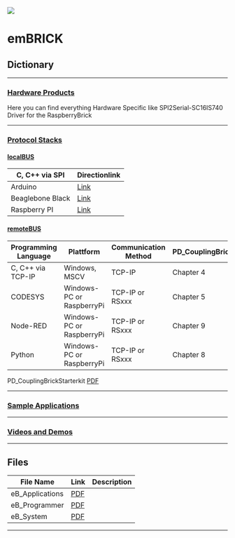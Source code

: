 
![](https://github.com/IMACS-GmbH/emBRICK-and-brickBUS/raw/main/emBRICK-Logo%402x.png)
# emBRICK

## Dictionary

-----------------
### [Hardware Products](https://github.com/IMACS-GmbH/emBRICK-and-brickBUS/tree/main/Hardware%20Products "Hardware Products")
Here you can find everything Hardware Specific like SPI2Serial-SC16IS740 Driver for the RaspberryBrick 

-------------------
### [Protocol Stacks](https://github.com/IMACS-GmbH/emBRICK-and-brickBUS/tree/main/Protocol%20Stacks "Protocol Stacks")

#### [localBUS](https://github.com/IMACS-GmbH/emBRICK/tree/main/Protocol%20Stacks/localBUS "localBUS")

| C, C++ via SPI      | Directionlink                                                                   |
|---------------------|---------------------------------------------------------------------------------|
| Arduino             | [Link](https://github.com/IMACS-GmbH/emBRICK/tree/main/Protocol%20Stacks/localBUS/C%2C%20C%2B%2B%20via%20SPI%20(using%20Arduino) "Link")            | 
| Beaglebone Black    | [Link](https://github.com/IMACS-GmbH/emBRICK/tree/main/Protocol%20Stacks/localBUS/C%2C%20C%2B%2B%20via%20SPI%20(using%20Beaglebone%20Black) "Link") | 
| Raspberry PI        | [Link](https://github.com/IMACS-GmbH/emBRICK/tree/main/Protocol%20Stacks/localBUS/C%2C%20C%2B%2B%20via%20SPI%20(using%20Raspbery%20Pi) "Link")      |


#### [remoteBUS](https://github.com/IMACS-GmbH/emBRICK/tree/main/Protocol%20Stacks/remoteBUS "remoteBUS")

| Programming Language | Plattform                 | Communication Method     | PD_CouplingBrickStarterkit | Directionlink                      |
|----------------------|---------------------------|--------------------------|----------------------------|------------------------------------|
| C, C++ via TCP-IP    | Windows, MSCV             | TCP-IP                   | Chapter 4                  | [Link](https://github.com/IMACS-mbH/emBRICK/tree/main/Protocol%20Stacks/remoteBUS/C%2C%20C%2B%2B%20via%20TCP-IP%20(using%20Windows%2C%20MSVC) "Link") | 
| CODESYS              | Windows-PC or RaspberryPi | TCP-IP or RSxxx          | Chapter 5                  | [Link](https://github.com/IMACS-GmbH/emBRICK/tree/main/Protocol%20Stacks/remoteBUS/CODESYS%20via%20TCP-IP%20or%20RSxxx%20(using%20Windows-PC%20or%20RaspberryPi) "Link") | 
| Node-RED             | Windows-PC or RaspberryPi | TCP-IP or RSxxx          | Chapter 9                  |[Link](https://github.com/IMACS-GmbH/emBRICK/tree/main/Protocol%20Stacks/remoteBUS/Node-RED%20via%20TCP-IP%20or%20RSxxx%20(using%20Windows-PC%20or%20RaspberryPi) "Link") |
| Python               |  Windows-PC or RaspberryPi| TCP-IP or RSxxx          | Chapter 8                  |[Link](https://github.com/IMACS-GmbH/emBRICK/tree/main/Protocol%20Stacks/remoteBUS/Python%20via%20TCP-IP%20or%20RSxxx%20(using%20Windows-PC%20or%20RaspberryPi) "Link") |

PD_CouplingBrickStarterkit [PDF](https://github.com/IMACS-GmbH/emBRICK/blob/main/Protocol%20Stacks/remoteBUS/_PD_CouplingBrick%20Starterkit.pdf "PDF")

--------------------
### [Sample Applications](https://github.com/IMACS-GmbH/emBRICK-and-brickBUS/tree/main/Sample%20Applications "Sample Applications")

-------------------------
### [Videos and Demos](https://github.com/IMACS-GmbH/emBRICK/tree/main/Videos%20and%20Demos "Videos and Demos")

------------------------
## Files

| File Name       | Link                                                                            | Description   |
|-----------------|---------------------------------------------------------------------------------|---------------|
|eB_Applications  | [PDF](https://github.com/IMACS-GmbH/emBRICK/raw/main/eB_Applications.pdf "PDF") |               |
|eB_Programmer     | [PDF](https://github.com/IMACS-GmbH/emBRICK/blob/main/eB_Programmer.pdf "PDF")  |               |
|eB_System         | [PDF](https://github.com/IMACS-GmbH/emBRICK/blob/main/eB_System.pdf "PDF")      |               |
------------------------
